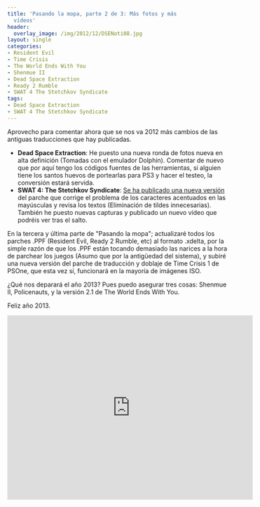 ```yaml
---
title: 'Pasando la mopa, parte 2 de 3: Más fotos y más
  vídeos'
header:
  overlay_image: /img/2012/12/DSENoti08.jpg
layout: single
categories:
- Resident Evil
- Time Crisis
- The World Ends With You
- Shenmue II
- Dead Space Extraction
- Ready 2 Rumble
- SWAT 4 The Stetchkov Syndicate
tags:
- Dead Space Extraction
- SWAT 4 The Stetchkov Syndicate
---
```

Aprovecho para comentar ahora que se nos va 2012 más cambios de las antiguas 
traducciones que hay publicadas.

- **Dead Space Extraction**: He puesto una nueva ronda de fotos nueva en alta 
definición (Tomadas con el emulador Dolphin). Comentar de nuevo que por aquí 
tengo los códigos fuentes de las herramientas, si alguien tiene los santos 
huevos de portearlas para PS3 y hacer el testeo, la conversión estará servida.  
- **SWAT 4: The Stetchkov Syndicate**: 
<a href="http://tiovictor.romhackhispano.org/swat4-the-stetchkov-syndicate/" target="_blank">Se 
ha publicado una nueva versión</a> del parche que corrige el problema de los 
caracteres acentuados en las mayúsculas y revisa los textos (Eliminación de tildes 
innecesarias). También he puesto nuevas capturas y publicado un nuevo vídeo que 
podréis ver tras el salto.

En la tercera y última parte de "Pasando la mopa"; actualizaré todos los parches .PPF 
(Resident Evil, Ready 2 Rumble, etc) al formato .xdelta, por la simple razón de que 
los .PPF están tocando demasiado las narices a la hora de parchear los juegos (Asumo 
que por la antigüedad del sistema), y subiré una nueva versión del parche de traducción 
y doblaje de Time Crisis 1 de PSOne, que esta vez sí, funcionará en la mayoría de 
imágenes ISO.

¿Qué nos deparará el año 2013? Pues puedo asegurar tres cosas: Shenmue II, Policenauts, 
y la versión 2.1 de The World Ends With You.

Feliz año 2013.

<!--more-->

<center><iframe width="560" height="420" src="https://www.youtube-nocookie.com/embed/CrarQ3syDo8?rel=0" frameborder="0" allow="accelerometer; autoplay; encrypted-media; gyroscope; picture-in-picture" allowfullscreen></iframe></center>
